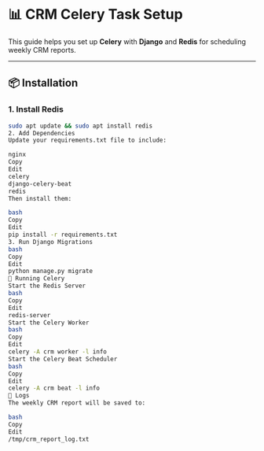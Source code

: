 # 📊 CRM Celery Task Setup

This guide helps you set up **Celery** with **Django** and **Redis** for scheduling weekly CRM reports.

---

## 📦 Installation

### 1. Install Redis

```bash
sudo apt update && sudo apt install redis
2. Add Dependencies
Update your requirements.txt file to include:

nginx
Copy
Edit
celery
django-celery-beat
redis
Then install them:

bash
Copy
Edit
pip install -r requirements.txt
3. Run Django Migrations
bash
Copy
Edit
python manage.py migrate
🚀 Running Celery
Start the Redis Server
bash
Copy
Edit
redis-server
Start the Celery Worker
bash
Copy
Edit
celery -A crm worker -l info
Start the Celery Beat Scheduler
bash
Copy
Edit
celery -A crm beat -l info
📝 Logs
The weekly CRM report will be saved to:

bash
Copy
Edit
/tmp/crm_report_log.txt